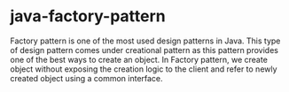 # java-factory-pattern
Factory pattern is one of the most used design patterns in Java. This type of design pattern comes under creational pattern as this pattern provides one of the best ways to create an object.  In Factory pattern, we create object without exposing the creation logic to the client and refer to newly created object using a common interface.
